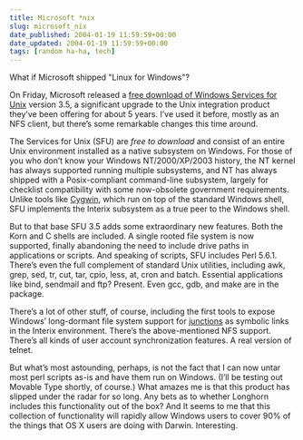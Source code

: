 ```yaml
---
title: Microsoft *nix
slug: microsoft_nix
date_published: 2004-01-19 11:59:59+00:00
date_updated: 2004-01-19 11:59:59+00:00
tags: [random ha-ha, tech]
---
```

What if Microsoft shipped "Linux for Windows"?

On Friday, Microsoft released a [free download of Windows Services for Unix](http://www.microsoft.com/windows/sfu/downloads/default.asp) version 3.5, a significant upgrade to the Unix integration product they’ve been offering for about 5 years. I’ve used it before, mostly as an NFS client, but there’s some remarkable changes this time around.

The Services for Unix (SFU) are *free to download* and consist of an entire Unix environment installed as a native subsystem on Windows. For those of you who don’t know your Windows NT/2000/XP/2003 history, the NT kernel has always supported running multiple subsystems, and NT has always shipped with a Posix-compliant command-line subsystem, largely for checklist compatibility with some now-obsolete government requirements. Unlike tools like [Cygwin](http://www.cygwin.com/), which run on top of the standard Windows shell, SFU implements the Interix subsystem as a true peer to the Windows shell.

But to that base SFU 3.5 adds some extraordinary new features. Both the Korn and C shells are included. A single rooted file system is now supported, finally abandoning the need to include drive paths in applications or scripts. And speaking of scripts, SFU includes Perl 5.6.1. There’s even the full complement of standard Unix utilities, including awk, grep, sed, tr, cut, tar, cpio, less, at, cron and batch. Essential applications like bind, sendmail and ftp? Present. Even gcc, gdb, and make are in the package.

There’s a lot of other stuff, of course, including the first tools to expose Windows’ long-dormant file system support for [junctions](/2000/10/19/sysinternals_ha) as symbolic links in the Interix environment. There’s the above-mentioned NFS support. There’s all kinds of user account synchronization features. A real version of telnet.

But what’s most astounding, perhaps, is not the fact that I can now untar most perl scripts as-is and have them run on Windows. (I’ll be testing out Movable Type shortly, of course.) What amazes me is that this product has slipped under the radar for so long. Any bets as to whether Longhorn includes this functionality out of the box? And It seems to me that this collection of functionality will rapidly allow Windows users to cover 90% of the things that OS X users are doing with Darwin. Interesting.
